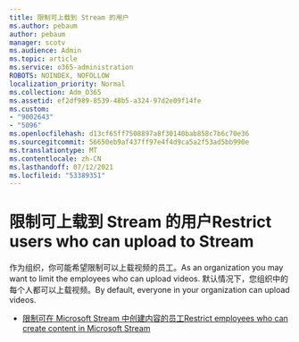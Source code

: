 ```yaml
---
title: 限制可上载到 Stream 的用户
ms.author: pebaum
author: pebaum
manager: scotv
ms.audience: Admin
ms.topic: article
ms.service: o365-administration
ROBOTS: NOINDEX, NOFOLLOW
localization_priority: Normal
ms.collection: Adm_O365
ms.assetid: ef2df989-8539-48b5-a324-97d2e09f14fe
ms.custom:
- "9002643"
- "5096"
ms.openlocfilehash: d13cf65ff7508897a8f30140bab858c7b6c70e36
ms.sourcegitcommit: 56650eb9af437ff97e4f4d9ca5a2f53ad5bb990e
ms.translationtype: MT
ms.contentlocale: zh-CN
ms.lasthandoff: 07/12/2021
ms.locfileid: "53389351"
---
```

# <a name="restrict-users-who-can-upload-to-stream"></a><span data-ttu-id="5a190-102">限制可上载到 Stream 的用户</span><span class="sxs-lookup"><span data-stu-id="5a190-102">Restrict users who can upload to Stream</span></span>

<span data-ttu-id="5a190-103">作为组织，你可能希望限制可以上载视频的员工。</span><span class="sxs-lookup"><span data-stu-id="5a190-103">As an organization you may want to limit the employees who can upload videos.</span></span> <span data-ttu-id="5a190-104">默认情况下，您组织中的每个人都可以上载视频。</span><span class="sxs-lookup"><span data-stu-id="5a190-104">By default, everyone in your organization can upload videos.</span></span>

- [<span data-ttu-id="5a190-105">限制可在 Microsoft Stream 中创建内容的员工</span><span class="sxs-lookup"><span data-stu-id="5a190-105">Restrict employees who can create content in Microsoft Stream</span></span>](/stream/restrict-uploaders)
